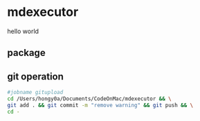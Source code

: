 # mdexecutor 


hello world



## package 



## git operation
```bash
#jobname gitupload
cd /Users/hongy0a/Documents/CodeOnMac/mdexecutor && \
git add . && git commit -m "remove warning" && git push && \
cd - 
```
